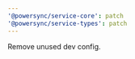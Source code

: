 ```yaml
---
'@powersync/service-core': patch
'@powersync/service-types': patch
---
```


Remove unused dev config.
